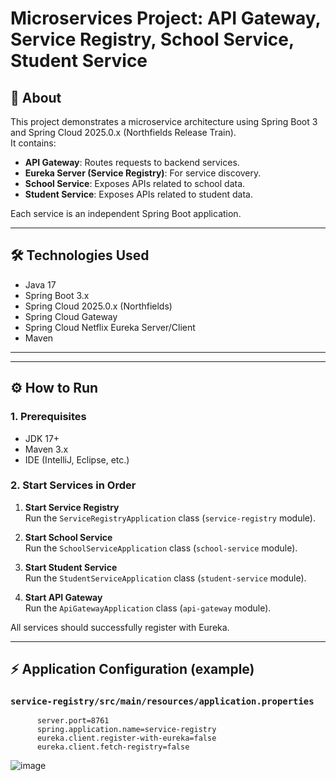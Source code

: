 # Microservices Project: API Gateway, Service Registry, School Service, Student Service

## 📖 About

This project demonstrates a microservice architecture using Spring Boot 3 and Spring Cloud 2025.0.x (Northfields Release Train).  
It contains:

- **API Gateway**: Routes requests to backend services.
- **Eureka Server (Service Registry)**: For service discovery.
- **School Service**: Exposes APIs related to school data.
- **Student Service**: Exposes APIs related to student data.

Each service is an independent Spring Boot application.

---

## 🛠️ Technologies Used

- Java 17
- Spring Boot 3.x
- Spring Cloud 2025.0.x (Northfields)
- Spring Cloud Gateway
- Spring Cloud Netflix Eureka Server/Client
- Maven

---


---

## ⚙️ How to Run

### 1. Prerequisites

- JDK 17+
- Maven 3.x
- IDE (IntelliJ, Eclipse, etc.)

### 2. Start Services in Order

1. **Start Service Registry**  
   Run the `ServiceRegistryApplication` class (`service-registry` module).

2. **Start School Service**  
   Run the `SchoolServiceApplication` class (`school-service` module).

3. **Start Student Service**  
   Run the `StudentServiceApplication` class (`student-service` module).

4. **Start API Gateway**  
   Run the `ApiGatewayApplication` class (`api-gateway` module).

All services should successfully register with Eureka.

---

## ⚡ Application Configuration (example)

### `service-registry/src/main/resources/application.properties`

```properties
      server.port=8761
      spring.application.name=service-registry
      eureka.client.register-with-eureka=false
      eureka.client.fetch-registry=false
```
![image](https://github.com/user-attachments/assets/0c32a818-7a06-4edc-a1cf-ca1e83f6f80d)

